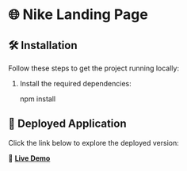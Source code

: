 
# 🌐 Nike Landing Page

## 🛠️ Installation
Follow these steps to get the project running locally:
1. Install the required dependencies:

   npm install

## 🚀 Deployed Application
Click the link below to explore the deployed version:

🔗 **[Live Demo](https://nike-landing-page-pi-smoky.vercel.app/)**
